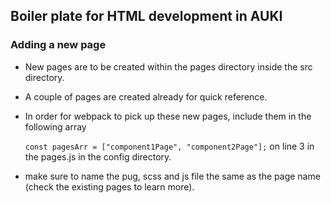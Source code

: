 ## Boiler plate for HTML development in AUKI

### Adding a new page

- New pages are to be created within the pages directory inside the src directory.
- A couple of pages are created already for quick reference.

- In order for webpack to pick up these new pages, include them in the following array

  `const pagesArr = ["component1Page", "component2Page"];` on line 3 in the pages.js in the config directory.

- make sure to name the pug, scss and js file the same as the page name (check the existing pages to learn more).
